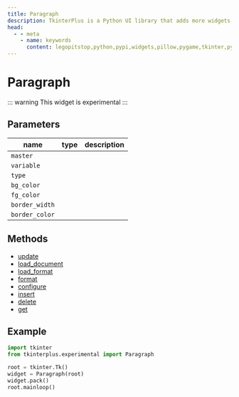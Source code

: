 ```yaml
---
title: Paragraph
description: TkinterPlus is a Python UI library that adds more widgets to Tkinter
head:
  - - meta
    - name: keywords
      content: legopitstop,python,pypi,widgets,pillow,pygame,tkinter,pythonpackage
---
```


# Paragraph <Badge type="warning" text="Experimental" />

::: warning
This widget is experimental
:::

## Parameters

| name           | type | description |
| -------------- | ---- | ----------- |
| `master`       |      |             |
| `variable`     |      |             |
| `type`         |      |             |
| `bg_color`     |      |             |
| `fg_color`     |      |             |
| `border_width` |      |             |
| `border_color` |      |             |

## Methods

- [update](#update)
- [load_document](#load_document)
- [load_format](#load_format)
- [format](#format)
- [configure](#configure)
- [insert](#insert)
- [delete](#delete)
- [get](#get)

## Example

```py
import tkinter
from tkinterplus.experimental import Paragraph

root = tkinter.Tk()
widget = Paragraph(root)
widget.pack()
root.mainloop()
```
